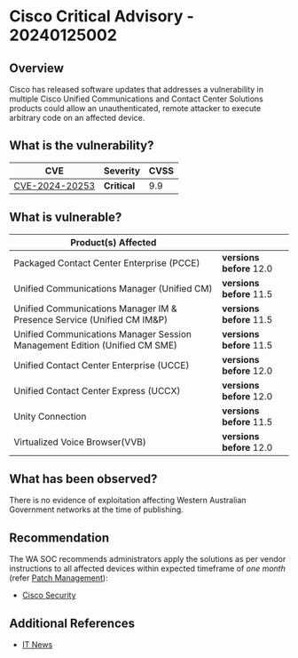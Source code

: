 # Cisco Critical Advisory - 20240125002

## Overview

Cisco has released software updates that addresses a vulnerability in multiple Cisco Unified Communications and Contact Center Solutions products could allow an unauthenticated, remote attacker to execute arbitrary code on an affected device.

## What is the vulnerability?

| CVE                                                               | Severity     | CVSS |
| ----------------------------------------------------------------- | ------------ | ---- |
| [CVE-2024-20253](https://nvd.nist.gov/vuln/detail/CVE-2024-20253) | **Critical** | 9.9  |

## What is vulnerable?

| Product(s) Affected                                                        |                          |
| -------------------------------------------------------------------------- | ------------------------ |
| Packaged Contact Center Enterprise (PCCE)                                  | **versions before** 12.0 |
| Unified Communications Manager (Unified CM)                                | **versions before** 11.5 |
| Unified Communications Manager IM & Presence Service (Unified CM IM&P)     | **versions before** 11.5 |
| Unified Communications Manager Session Management Edition (Unified CM SME) | **versions before** 11.5 |
| Unified Contact Center Enterprise (UCCE)                                   | **versions before** 12.0 |
| Unified Contact Center Express (UCCX)                                      | **versions before** 12.0 |
| Unity Connection                                                           | **versions before** 11.5 |
| Virtualized Voice Browser(VVB)                                             | **versions before** 12.0 |

## What has been observed?

There is no evidence of exploitation affecting Western Australian Government networks at the time of publishing.

## Recommendation

The WA SOC recommends administrators apply the solutions as per vendor instructions to all affected devices within expected timeframe of *one month* (refer [Patch Management](../guidelines/patch-management.md)):

- [Cisco Security](https://sec.cloudapps.cisco.com/security/center/content/CiscoSecurityAdvisory/cisco-sa-cucm-rce-bWNzQcUm#fs)

## Additional References

- [IT News](https://www.itnews.com.au/news/cisco-unified-comms-systems-patched-against-rce-604400)
